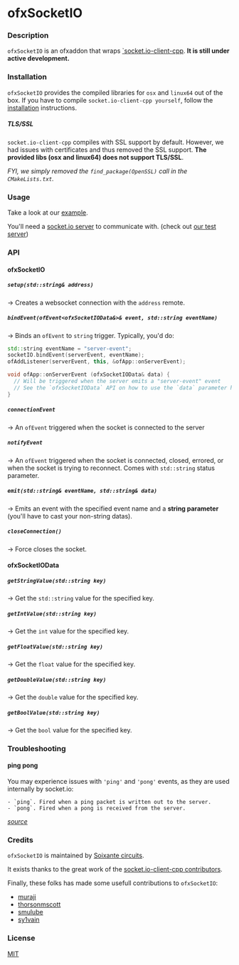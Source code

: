 # ofxSocketIO

### Description

`ofxSocketIO` is an ofxaddon that wraps [`socket.io-client-cpp](https://github.com/socketio/socket.io-client-cpp). **It is still under active development.**

### Installation

`ofxSocketIO` provides the compiled libraries for `osx` and `linux64` out of the box. If you have to compile `socket.io-client-cpp yourself`, follow the [installation](https://github.com/socketio/socket.io-client-cpp/blob/master/INSTALL.md) instructions.

##### TLS/SSL

`socket.io-client-cpp` compiles with SSL support by default. However, we had issues with certificates and thus removed the SSL support. **The provided libs (osx and linux64) does not support TLS/SSL**.

*FYI, we simply removed the `find_package(OpenSSL)` call in the `CMakeLists.txt`.*

### Usage

Take a look at our [example](https://github.com/soixantecircuits/ofxSocketIO/tree/master/example).

You'll need a [socket.io server](http://www.socket.io) to communicate with. (check out [our test server](https://github.com/soixantecircuits/ofxSocketIO/tree/master/example/script))

### API

#### ofxSocketIO

##### `setup(std::string& address)`
&rarr; Creates a websocket connection with the `address` remote.

##### `bindEvent(ofEvent<ofxSocketIOData&>& event, std::string eventName)`
&rarr; Binds an `ofEvent` to `string` trigger. Typically, you'd do:
```cpp
std::string eventName = "server-event";
socketIO.bindEvent(serverEvent, eventName);
ofAddListener(serverEvent, this, &ofApp::onServerEvent);

void ofApp::onServerEvent (ofxSocketIOData& data) {
  // Will be triggered when the server emits a "server-event" event
  // See the `ofxSocketIOData` API on how to use the `data` parameter here
}
```

##### `connectionEvent`
&rarr; An `ofEvent` triggered when the socket is connected to the server

##### `notifyEvent`
&rarr; An `ofEvent` triggered when the socket is connected, closed, errored, or when the socket is trying to reconnect. Comes with `std::string` status parameter.

##### `emit(std::string& eventName, std::string& data)`
&rarr; Emits an event with the specified event name and a **string parameter** (you'll have to cast your non-string datas).

##### `closeConnection()`
&rarr; Force closes the socket.

#### ofxSocketIOData

##### `getStringValue(std::string key)`
&rarr; Get the `std::string` value for the specified key.

##### `getIntValue(std::string key)`
&rarr; Get the `int` value for the specified key.

##### `getFloatValue(std::string key)`
&rarr; Get the `float` value for the specified key.

##### `getDoubleValue(std::string key)`
&rarr; Get the `double` value for the specified key.

##### `getBoolValue(std::string key)`
&rarr; Get the `bool` value for the specified key.

### Troubleshooting

#### ping pong

You may experience issues with `'ping'` and `'pong'` events, as they are used internally by socket.io:

```
- `ping`. Fired when a ping packet is written out to the server.
- `pong`. Fired when a pong is received from the server.
```

*[source](https://github.com/socketio/socket.io-client/issues/1022)*

### Credits

`ofxSocketIO` is maintained by [Soixante circuits](http://www.soixantecircuits.fr).

It exists thanks to the great work of the [socket.io-client-cpp contributors](https://github.com/socketio/socket.io-client-cpp/graphs/contributors).

Finally, these folks has made some usefull contributions to `ofxSocketIO`:
- [muraji](https://github.com/muraji)
- [thorsonmscott](https://github.com/thorsonmscott)
- [smulube](https://github.com/smulube)
- [sy1vain](https://github.com/sy1vain)

### License

[MIT](https://github.com/soixantecircuits/ofxSocketIO/blob/master/LICENSE)
